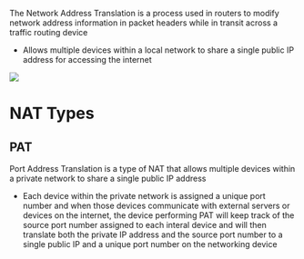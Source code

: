 The Network Address Translation is a process used in routers to modify network address information in packet headers while in transit across a traffic routing device

* Allows multiple devices within a local network to share a single public IP address for accessing the internet

![](https://github.com/JonmarCorpuz/SecondBrain/blob/main/Assets/Whitespace.png)

# NAT Types

## PAT

Port Address Translation is a type of NAT that allows multiple devices within a private network to share a single public IP address

* Each device within the private network is assigned a unique port number and when those devices communicate with external servers or devices on the internet, the device performing PAT will keep track of the source port number assigned to each interal device and will then translate both the private IP address and the source port number to a single public IP and a unique port number on the networking device
